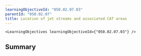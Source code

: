 ```yaml
---
learningObjectiveId: "050.02.07.03"
parentId: "050.02.07"
title: Location of jet streams and associated CAT areas
---
```


```tsx eval
<LearningObjectives learningObjectiveId={"050.02.07.03"} />
```

## Summary
